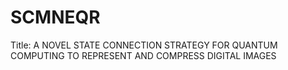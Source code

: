 # SCMNEQR
Title: A NOVEL STATE CONNECTION STRATEGY FOR QUANTUM COMPUTING TO REPRESENT AND COMPRESS DIGITAL IMAGES

